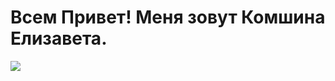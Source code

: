 # **Всем Привет! Меня зовут Комшина Елизавета.**
![](https://pp.userapi.com/c625717/v625717883/2887f/s65Zpg4MUOY.jpg)

